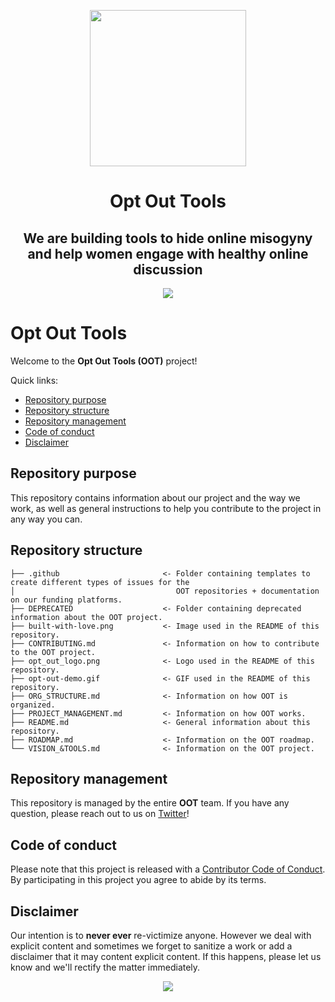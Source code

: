 <p align="center"> <img width="250" height="250" src="opt_out_logo.png"> </p>

<p></p> <h1 align="center"> Opt Out Tools </h1>

<h2 align="center"> We are building tools to hide online misogyny and help
 women engage with healthy online discussion </h2>

<p align="center"> <img src="opt-out-demo.gif"> </p>

# Opt Out Tools

Welcome to the **Opt Out Tools (OOT)** project!

Quick links:

- [Repository purpose](#Repository-purpose)
- [Repository structure](#Repository-structure)
- [Repository management](#Repository-management)
- [Code of conduct](#Code-of-conduct)
- [Disclaimer](#Disclaimer)

## Repository purpose

This repository contains information about our project and the way we work, as
well as general instructions to help you contribute to the project in any way
you can.

## Repository structure

    ├── .github                       <- Folder containing templates to create different types of issues for the
    │                                    OOT repositories + documentation on our funding platforms.
    ├── DEPRECATED                    <- Folder containing deprecated information about the OOT project.
    ├── built-with-love.png           <- Image used in the README of this repository.     
    ├── CONTRIBUTING.md               <- Information on how to contribute to the OOT project.                   
    ├── opt_out_logo.png              <- Logo used in the README of this repository.                 
    ├── opt-out-demo.gif              <- GIF used in the README of this repository.
    ├── ORG_STRUCTURE.md              <- Information on how OOT is organized.
    ├── PROJECT_MANAGEMENT.md         <- Information on how OOT works.
    ├── README.md                     <- General information about this repository.
    ├── ROADMAP.md                    <- Information on the OOT roadmap.
    └── VISION_&TOOLS.md              <- Information on the OOT project.

## Repository management

This repository is managed by the entire **OOT** team. If you have any question,
please reach out to us on [Twitter](https://twitter.com/optoutools)!

## Code of conduct

Please note that this project is released with a [Contributor Code of Conduct](https://github.com/malteserteresa/opt-out/blob/master/CODE_OF_CONDUCT.md).
By participating in this project you agree to abide by its terms.

## Disclaimer

Our intention is to **never ever** re-victimize anyone. However we deal with
explicit content and sometimes we forget to sanitize a work or add a disclaimer
that it may content explicit content. If this happens, please let us know and
we'll rectify the matter immediately.

<p align="center"> <img src="built-with-love.png"> </p>
